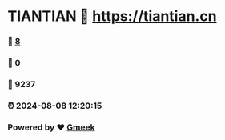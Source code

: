 # TIANTIAN :link: https://tiantian.cn 
### :page_facing_up: [8](https://tiantian.cn/tag.html) 
### :speech_balloon: 0 
### :hibiscus: 9237 
### :alarm_clock: 2024-08-08 12:20:15 
### Powered by :heart: [Gmeek](https://github.com/Meekdai/Gmeek)
